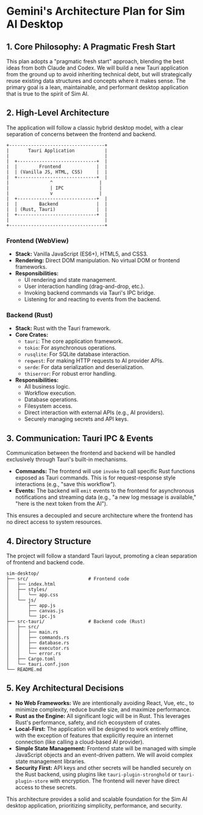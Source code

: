 # Gemini's Architecture Plan for Sim AI Desktop

## 1. Core Philosophy: A Pragmatic Fresh Start

This plan adopts a "pragmatic fresh start" approach, blending the best ideas from both Claude and Codex. We will build a new Tauri application from the ground up to avoid inheriting technical debt, but will strategically reuse existing data structures and concepts where it makes sense. The primary goal is a lean, maintainable, and performant desktop application that is true to the spirit of Sim AI.

## 2. High-Level Architecture

The application will follow a classic hybrid desktop model, with a clear separation of concerns between the frontend and backend.

```
+-----------------------------------+
|       Tauri Application           |
|                                   |
|  +-----------------------------+  |
|  |        Frontend             |  |
|  | (Vanilla JS, HTML, CSS)     |  |
|  +-----------------------------+  |
|               ^                 |
|               | IPC             |
|               v                 |
|  +-----------------------------+  |
|  |        Backend              |  |
|  | (Rust, Tauri)               |  |
|  +-----------------------------+  |
|                                   |
+-----------------------------------+
```

### Frontend (WebView)

*   **Stack:** Vanilla JavaScript (ES6+), HTML5, and CSS3.
*   **Rendering:** Direct DOM manipulation. No virtual DOM or frontend frameworks.
*   **Responsibilities:**
    *   UI rendering and state management.
    *   User interaction handling (drag-and-drop, etc.).
    *   Invoking backend commands via Tauri's IPC bridge.
    *   Listening for and reacting to events from the backend.

### Backend (Rust)

*   **Stack:** Rust with the Tauri framework.
*   **Core Crates:**
    *   `tauri`: The core application framework.
    *   `tokio`: For asynchronous operations.
    *   `rusqlite`: For SQLite database interaction.
    *   `reqwest`: For making HTTP requests to AI provider APIs.
    *   `serde`: For data serialization and deserialization.
    *   `thiserror`: For robust error handling.
*   **Responsibilities:**
    *   All business logic.
    *   Workflow execution.
    *   Database operations.
    *   Filesystem access.
    *   Direct interaction with external APIs (e.g., AI providers).
    *   Securely managing secrets and API keys.

## 3. Communication: Tauri IPC & Events

Communication between the frontend and backend will be handled exclusively through Tauri's built-in mechanisms.

*   **Commands:** The frontend will use `invoke` to call specific Rust functions exposed as Tauri commands. This is for request-response style interactions (e.g., "save this workflow").
*   **Events:** The backend will `emit` events to the frontend for asynchronous notifications and streaming data (e.g., "a new log message is available," "here is the next token from the AI").

This ensures a decoupled and secure architecture where the frontend has no direct access to system resources.

## 4. Directory Structure

The project will follow a standard Tauri layout, promoting a clean separation of frontend and backend code.

```
sim-desktop/
├── src/                      # Frontend code
│   ├── index.html
│   ├── styles/
│   │   └── app.css
│   └── js/
│       ├── app.js
│       ├── canvas.js
│       └── ipc.js
├── src-tauri/                # Backend code (Rust)
│   ├── src/
│   │   ├── main.rs
│   │   ├── commands.rs
│   │   ├── database.rs
│   │   ├── executor.rs
│   │   └── error.rs
│   ├── Cargo.toml
│   └── tauri.conf.json
└── README.md
```

## 5. Key Architectural Decisions

*   **No Web Frameworks:** We are intentionally avoiding React, Vue, etc., to minimize complexity, reduce bundle size, and maximize performance.
*   **Rust as the Engine:** All significant logic will be in Rust. This leverages Rust's performance, safety, and rich ecosystem of crates.
*   **Local-First:** The application will be designed to work entirely offline, with the exception of features that explicitly require an internet connection (like calling a cloud-based AI provider).
*   **Simple State Management:** Frontend state will be managed with simple JavaScript objects and an event-driven pattern. We will avoid complex state management libraries.
*   **Security First:** API keys and other secrets will be handled securely on the Rust backend, using plugins like `tauri-plugin-stronghold` or `tauri-plugin-store` with encryption. The frontend will never have direct access to these secrets.

This architecture provides a solid and scalable foundation for the Sim AI desktop application, prioritizing simplicity, performance, and security.
